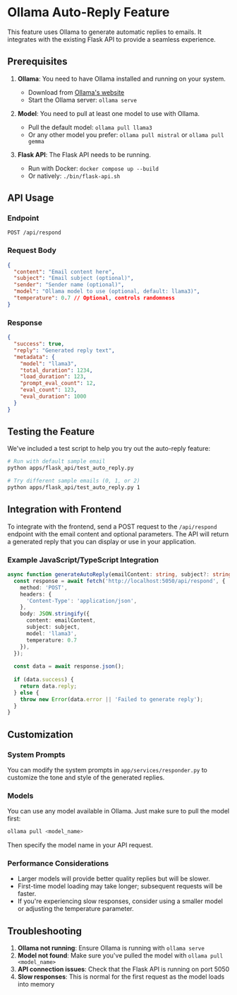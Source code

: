 # Ollama Auto-Reply Feature

This feature uses Ollama to generate automatic replies to emails. It integrates with the existing Flask API to provide a seamless experience.

## Prerequisites

1. **Ollama**: You need to have Ollama installed and running on your system.
   - Download from [Ollama's website](https://ollama.ai/)
   - Start the Ollama server: `ollama serve`

2. **Model**: You need to pull at least one model to use with Ollama.
   - Pull the default model: `ollama pull llama3`
   - Or any other model you prefer: `ollama pull mistral` or `ollama pull gemma`

3. **Flask API**: The Flask API needs to be running.
   - Run with Docker: `docker compose up --build`
   - Or natively: `./bin/flask-api.sh`

## API Usage

### Endpoint

```
POST /api/respond
```

### Request Body

```json
{
  "content": "Email content here",
  "subject": "Email subject (optional)",
  "sender": "Sender name (optional)",
  "model": "Ollama model to use (optional, default: llama3)",
  "temperature": 0.7 // Optional, controls randomness
}
```

### Response

```json
{
  "success": true,
  "reply": "Generated reply text",
  "metadata": {
    "model": "llama3",
    "total_duration": 1234,
    "load_duration": 123,
    "prompt_eval_count": 12,
    "eval_count": 123,
    "eval_duration": 1000
  }
}
```

## Testing the Feature

We've included a test script to help you try out the auto-reply feature:

```bash
# Run with default sample email
python apps/flask_api/test_auto_reply.py

# Try different sample emails (0, 1, or 2)
python apps/flask_api/test_auto_reply.py 1
```

## Integration with Frontend

To integrate with the frontend, send a POST request to the `/api/respond` endpoint with the email content and optional parameters. The API will return a generated reply that you can display or use in your application.

### Example JavaScript/TypeScript Integration

```typescript
async function generateAutoReply(emailContent: string, subject?: string) {
  const response = await fetch('http://localhost:5050/api/respond', {
    method: 'POST',
    headers: {
      'Content-Type': 'application/json',
    },
    body: JSON.stringify({
      content: emailContent,
      subject: subject,
      model: 'llama3',
      temperature: 0.7
    }),
  });
  
  const data = await response.json();
  
  if (data.success) {
    return data.reply;
  } else {
    throw new Error(data.error || 'Failed to generate reply');
  }
}
```

## Customization

### System Prompts

You can modify the system prompts in `app/services/responder.py` to customize the tone and style of the generated replies.

### Models

You can use any model available in Ollama. Just make sure to pull the model first:

```bash
ollama pull <model_name>
```

Then specify the model name in your API request.

### Performance Considerations

- Larger models will provide better quality replies but will be slower.
- First-time model loading may take longer; subsequent requests will be faster.
- If you're experiencing slow responses, consider using a smaller model or adjusting the temperature parameter.

## Troubleshooting

1. **Ollama not running**: Ensure Ollama is running with `ollama serve`
2. **Model not found**: Make sure you've pulled the model with `ollama pull <model_name>`
3. **API connection issues**: Check that the Flask API is running on port 5050
4. **Slow responses**: This is normal for the first request as the model loads into memory 